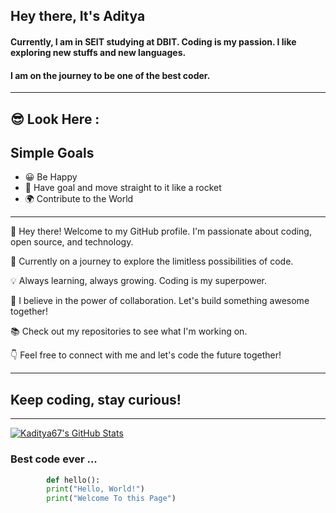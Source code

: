 ## Hey there, It's **Aditya**

#### Currently, I am in SEIT studying at DBIT. Coding is my passion. I like exploring new stuffs and new languages. 
#### I am on the journey to be one of the best coder.

---

## 😎 Look Here :

## Simple Goals

- 😀 Be Happy
- 🚀 Have goal and move straight to it like a rocket
- 🌍 Contribute to the World

---


👋 Hey there! Welcome to my GitHub profile.
I'm passionate about coding, open source, and technology.

🚀 Currently on a journey to explore the limitless possibilities of code.

💡 Always learning, always growing. Coding is my superpower.

🌱 I believe in the power of collaboration. Let's build something awesome together!

📚 Check out my repositories to see what I'm working on.

👇 Feel free to connect with me and let's code the future together!

---

## Keep coding, stay curious! 

---

[![Kaditya67's GitHub Stats](https://github-readme-stats.vercel.app/api?username=Kaditya67&show_icons=true&count_private=true&include_all_commits=true&theme=prussian&hide=prs,issues,contribs,stars)](https://github.com/anuraghazra/github-readme-stats)



###  Best code ever ...

```python
        def hello():
        print("Hello, World!")
        print("Welcome To this Page")



